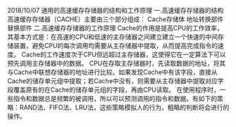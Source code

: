 2018/10/07
通用的高速缓存存储器的结构和工作原理
一.高速缓存存储器的结构
   高速缓存存储器（CACHE）主要由三个部分组成：
   Cache存储体
   地址转换部件
   替换部件
二.高速缓存存储器的工作原理
   Cache的作用是提高CPU的工作效率，其基本方式是：在高速的CPU和低速的主存储器之间建立建立一个快速的中间存储装置，避免CPU的每次调用均需要从主存储器中提取，从而提高完成指令的速度。
   Cache的工作速度次于CPU但远超过主存储器，这使得它在一定算法下可以预先调用主存储器中的数据。
   CPU在存取主存储器时，先读取数据的地址，将其与Cache中联想存储器的地址进行比较。如果发现Cache中有该字段，直接从Cache的储存单元组中提取；若Cache中没有，则需要从主存储器中提取对应字段覆盖原有的在Cache的储存单元组的字段，再由CPU读取。
   在使用程序时，一些指令和数据总是频繁的被调用，所以可以预测调用的指令和数据。有如下的策略：RAND法、FIFO法、LRU法，这些策略模拟人的行为，粗略的判断将会进行的操作。
